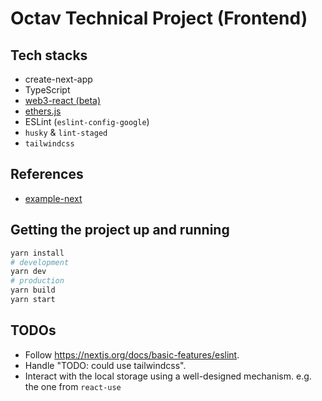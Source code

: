 
# Octav Technical Project (Frontend)

## Tech stacks

- create-next-app
- TypeScript
- [web3-react (beta)](https://github.com/NoahZinsmeister/web3-react)
- [ethers.js](https://github.com/ethers-io/ethers.js/)
- ESLint (`eslint-config-google`)
- `husky` & `lint-staged`
- `tailwindcss`

## References

- [example-next](https://github.com/NoahZinsmeister/web3-react/tree/main/packages/example-next)

## Getting the project up and running

```bash
yarn install
# development
yarn dev
# production
yarn build
yarn start
```

## TODOs
- Follow https://nextjs.org/docs/basic-features/eslint.
- Handle "TODO: could use tailwindcss".
- Interact with the local storage using a well-designed mechanism. e.g. the one from `react-use`